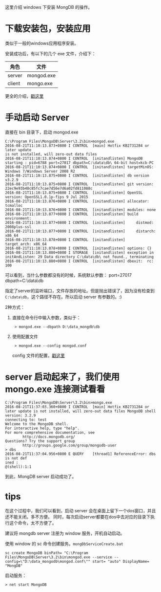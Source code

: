 这里介绍 windows 下安装 MongDB 的操作。

# 下载安装包，安装应用

类似于一般的windows应用程序安装。

安装成功后，有以下的几个 exe 文件，介绍下：

| 角色 | 文件 |
|--|--|
| server | mongod.exe |
| client | mongo.exe |

更全的介绍，[戳这里](https://docs.mongodb.com/manual/tutorial/install-mongodb-on-windows/)

# 手动启动 Server

直接在 bin 目录下，启动 mongod.exe 

	C:\Program Files\MongoDB\Server\3.2\bin>mongod.exe
	2016-08-21T11:10:13.873+0800 I CONTROL  [main] Hotfix KB2731284 or later update
	is not installed, will zero-out data files
	2016-08-21T11:10:13.874+0800 I CONTROL  [initandlisten] MongoDB starting : pid=6788 port=27017 dbpath=C:\data\db\ 64-bit host=kcb-PC
	2016-08-21T11:10:13.874+0800 I CONTROL  [initandlisten] targetMinOS: Windows 7/Windows Server 2008 R2
	2016-08-21T11:10:13.875+0800 I CONTROL  [initandlisten] db version v3.2.9
	2016-08-21T11:10:13.875+0800 I CONTROL  [initandlisten] git version: 22ec9e93b40c85fc7cae7d56e7d6a02fd811088c
	2016-08-21T11:10:13.875+0800 I CONTROL  [initandlisten] OpenSSL version: OpenSSL1.0.1p-fips 9 Jul 2015
	2016-08-21T11:10:13.876+0800 I CONTROL  [initandlisten] allocator: tcmalloc
	2016-08-21T11:10:13.876+0800 I CONTROL  [initandlisten] modules: none
	2016-08-21T11:10:13.877+0800 I CONTROL  [initandlisten] build environment:
	2016-08-21T11:10:13.877+0800 I CONTROL  [initandlisten]     distmod: 2008plus-ssl
	2016-08-21T11:10:13.877+0800 I CONTROL  [initandlisten]     distarch: x86_64
	2016-08-21T11:10:13.878+0800 I CONTROL  [initandlisten]     target_arch: x86_64
	2016-08-21T11:10:13.878+0800 I CONTROL  [initandlisten] options: {}
	2016-08-21T11:10:13.880+0800 I STORAGE  [initandlisten] exception in initAndListen: 29 Data directory C:\data\db\ not found., terminating
	2016-08-21T11:10:13.880+0800 I CONTROL  [initandlisten] dbexit:  rc: 100

可以看到，当什么参数都没有的时候，系统默认参数：  port=27017 dbpath=C:\data\db

指定了server的监听端口，文件存放的地址。但是抛出错误了，因为没有检查到 `C:\data\db`，这个路径不存在。所以启动 server 有参数的。:)

2种方式：

1. 直接在命令行中输入参数，类似于：

		> mongod.exe --dbpath D:\data_mongdb\db

2. 使用配置文件

		> mongod.exe --config mongod.conf

	config 文件的配置，[戳这里](https://docs.mongodb.com/manual/reference/configuration-options/)

# server 启动起来了，我们使用 mongo.exe 连接测试看看

	C:\Program Files\MongoDB\Server\3.2\bin>mongo.exe
	2016-08-21T11:37:03.360+0800 I CONTROL  [main] Hotfix KB2731284 or later update is not installed, will zero-out data files MongoDB shell version: 3.2.9
	connecting to: test
	Welcome to the MongoDB shell.
	For interactive help, type "help".
	For more comprehensive documentation, see
	        http://docs.mongodb.org/
	Questions? Try the support group
	        http://groups.google.com/group/mongodb-user
	> dbs
	2016-08-21T11:37:04.956+0800 E QUERY    [thread1] ReferenceError: dbs is not def
	ined :
	@(shell):1:1

到此，MongDB server 启动成功了。

# tips

在这个过程中，我们可以看到，启动 server 会在桌面上留下一个dos窗口，并且还不能关闭。多不方便。
同时，每次启动server都要在dos中去对应的目录下执行这个命令，太不方便了。

建议将 mongdb server 注册为 window 服务，开机自动启动。

使用 window 的 sc 命令创建服务。`mongDbServiceCreate.bat`

	sc create MongoDB binPath= "C:\Program Files\MongoDB\Server\3.2\bin\mongod.exe --service --config=\"D:\data_mongodb\mongod.conf\"" start= "auto" DisplayName= "MongDB"

启动服务：

	> net start MongoDB
